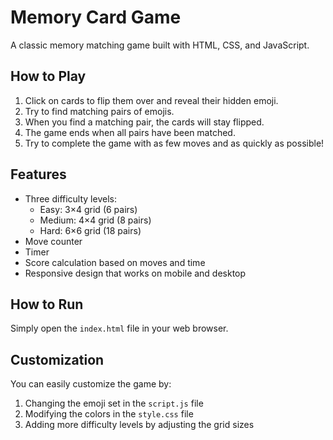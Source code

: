 # Memory Card Game

A classic memory matching game built with HTML, CSS, and JavaScript.

## How to Play

1. Click on cards to flip them over and reveal their hidden emoji.
2. Try to find matching pairs of emojis.
3. When you find a matching pair, the cards will stay flipped.
4. The game ends when all pairs have been matched.
5. Try to complete the game with as few moves and as quickly as possible!

## Features

- Three difficulty levels:
  - Easy: 3×4 grid (6 pairs)
  - Medium: 4×4 grid (8 pairs)
  - Hard: 6×6 grid (18 pairs)
- Move counter
- Timer
- Score calculation based on moves and time
- Responsive design that works on mobile and desktop

## How to Run

Simply open the `index.html` file in your web browser.

## Customization

You can easily customize the game by:

1. Changing the emoji set in the `script.js` file
2. Modifying the colors in the `style.css` file
3. Adding more difficulty levels by adjusting the grid sizes